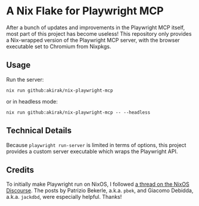 # A Nix Flake for Playwright MCP
After a bunch of updates and improvements in the Playwright MCP itself, most
part of this project has become useless! This repository only provides a
Nix-wrapped version of the Playwright MCP server, with the browser executable
set to Chromium from Nixpkgs.
## Usage
Run the server:

``` shell
nix run github:akirak/nix-playwright-mcp
```

or in headless mode:

``` shell
nix run github:akirak/nix-playwright-mcp -- --headless
```
## Technical Details
Because `playwright run-server` is limited in terms of options, this project
provides a custom server executable which wraps the Playwright API.
## Credits
To initially make Playwright run on NixOS, I followed [a thread on the NixOS
Discourse](https://discourse.nixos.org/t/running-playwright-tests/25655/). The
posts by Patrizio Bekerle, a.k.a. `pbek`, and Giacomo Debidda, a.k.a. `jackdbd`,
were especially helpful. Thanks!
